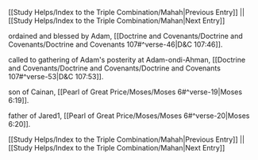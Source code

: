 [[Study Helps/Index to the Triple Combination/Mahah|Previous Entry]]  ||  [[Study Helps/Index to the Triple Combination/Mahan|Next Entry]]

 ordained and blessed by Adam, [[Doctrine and Covenants/Doctrine and Covenants/Doctrine and Covenants 107#^verse-46|D&C 107:46]].

 called to gathering of Adam's posterity at Adam-ondi-Ahman, [[Doctrine and Covenants/Doctrine and Covenants/Doctrine and Covenants 107#^verse-53|D&C 107:53]].

 son of Cainan, [[Pearl of Great Price/Moses/Moses 6#^verse-19|Moses 6:19]].

 father of Jared1, [[Pearl of Great Price/Moses/Moses 6#^verse-20|Moses 6:20]].

[[Study Helps/Index to the Triple Combination/Mahah|Previous Entry]]  ||  [[Study Helps/Index to the Triple Combination/Mahan|Next Entry]]